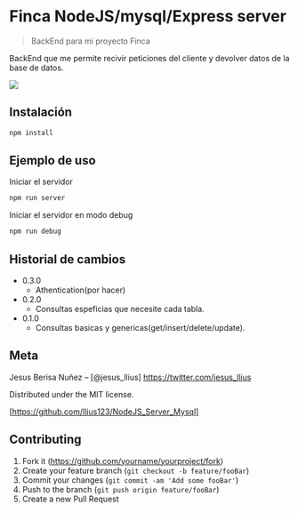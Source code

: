 # Finca NodeJS/mysql/Express server
> BackEnd para mi proyecto Finca


BackEnd que me permite recivir peticiones del cliente y devolver datos de la base de datos.

![](header.png)

## Instalación


```sh
npm install
```

## Ejemplo de uso

Iniciar el servidor
```sh
npm run server
```

Iniciar el servidor en modo debug
```sh
npm run debug
```

## Historial de cambios

* 0.3.0
    * Athentication(por hacer)
* 0.2.0
    * Consultas espeficias que necesite cada tabla.
* 0.1.0
    * Consultas basicas y genericas(get/insert/delete/update).

## Meta

Jesus Berisa Nuñez – [@jesus_llius] https://twitter.com/jesus_llius

Distributed under the MIT license.

[https://github.com/llius123/NodeJS_Server_Mysql]

## Contributing

1. Fork it (<https://github.com/yourname/yourproject/fork>)
2. Create your feature branch (`git checkout -b feature/fooBar`)
3. Commit your changes (`git commit -am 'Add some fooBar'`)
4. Push to the branch (`git push origin feature/fooBar`)
5. Create a new Pull Request

<!-- Markdown link & img dfn's -->
[npm-image]: https://img.shields.io/npm/v/datadog-metrics.svg?style=flat-square
[npm-url]: https://npmjs.org/package/datadog-metrics
[npm-downloads]: https://img.shields.io/npm/dm/datadog-metrics.svg?style=flat-square
[travis-image]: https://img.shields.io/travis/dbader/node-datadog-metrics/master.svg?style=flat-square
[travis-url]: https://travis-ci.org/dbader/node-datadog-metrics
[wiki]: https://github.com/yourname/yourproject/wiki
